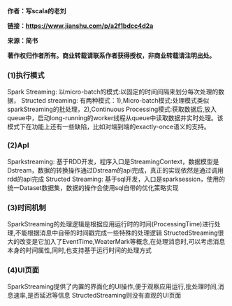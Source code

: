 

**作者：写scala的老刘**

**链接：https://www.jianshu.com/p/a2f1bdcc4d2a**

**来源：简书**

**著作权归作者所有。商业转载请联系作者获得授权，非商业转载请注明出处。**



### (1)执行模式

Spark Streaming: 以micro-batch的模式:以固定的时间间隔来划分每次处理的数据， Structed streaming: 有两种模式：1),Micro-batch模式:处理模式类似sparkStreaming的批处理，2),Continuous Processing模式:获取数据后,放入queue中，启动long-running的worker线程从queue中读取数据并实时处理。该模式下在功能上还有一些缺陷，比如对端到端的exactly-once语义的支持。

### (2)ApI

Sparkstreaming: 基于RDD开发，程序入口是StreamingContext，数据模型是Dstream，数据的转换操作通过Dstream的api完成，真正的实现依然是通过调用rdd的api完成
 Structed Streaming: 基于sql开发，入口是sparksession，使用的统一Dataset数据集，数据的操作会使用sql自带的优化策略实现

### (3)时间机制

SparkStreaming的处理逻辑是根据应用运行时的时间(ProcessingTime)进行处理,不能根据消息中自带的时间戳完成一些特殊的处理逻辑
 StructedStreaming很大的改变是它加入了EventTime,WeaterMark等概念,在处理消息时,可以考虑消息本身的时间属性,同时,也支持基于运行时间的处理方式

### (4)UI页面

SparkStreaming提供了内置的界面化的UI操作,便于观察应用运行,批处理时间,消息速率,是否延迟等信息
 StructedStreaming则没有直观的UI页面

